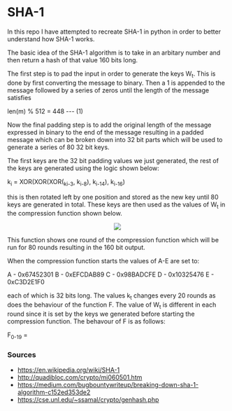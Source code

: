 # SHA-1 #

In this repo I have attempted to recreate SHA-1 in python in order to better understand how SHA-1 works.

The basic idea of the SHA-1 algorithm is to take in an arbitary number and then return a hash of that value 160 bits long.

The first step is to pad the input in order to generate the keys W<sub>t</sub>. This is done by first converting the message to binary. Then a 1 is appended to the message followed by a series of zeros until the length of the message satisfies

len(m) % 512 = 448 --- (1)

Now the final padding step is to add the original length of the message expressed in binary to the end of the message resulting in a padded message which can be broken down into 32 bit parts which will be used to generate a series of 80 32 bit keys.

The first keys are the 32 bit padding values we just generated, the rest of the keys are generated using the logic shown below:

k<sub>i</sub> = XOR(XOR(XOR(<sub>ki-3</sub>, k<sub>i-8</sub>), k<sub>i-14</sub>), k<sub>i-16</sub>)

this is then rotated left by one position and stored as the new key until 80 keys are generated in total. These keys are then used as the values of W<sub>t</sub> in the compression function shown below.

<p align="center">
<image src='./SHA-1-diagram.png'></image>
</p>

This function shows one round of the compression function which will be run for 80 rounds resulting in the 160 bit output. 

When the compression function starts the values of A-E are set to:

A - 0x67452301
B - 0xEFCDAB89
C - 0x98BADCFE
D - 0x10325476
E - 0xC3D2E1F0

each of which is 32 bits long. The values k<sub>t</sub> changes every 20 rounds as does the behaviour of the function F. The value of W<sub>t</sub> is different in each round since it is set by the keys we generated before starting the compression function. The behavour of F is as follows:

F<sub>0-19</sub> = 

### Sources ###

* https://en.wikipedia.org/wiki/SHA-1
* http://quadibloc.com/crypto/mi060501.htm
* https://medium.com/bugbountywriteup/breaking-down-sha-1-algorithm-c152ed353de2
* https://cse.unl.edu/~ssamal/crypto/genhash.php

